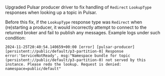 Upgraded Pulsar producer driver to fix handling of `Redirect` `LookupType` responses when looking up a topic in Pulsar.

Before this fix, if the `LookupType` response type was `Redirect` when (re)starting a producer, it would incorrectly attempt to connect to the returned broker and fail to publish any messages.  Example logs under such condition:

```
2024-11-25T20:40:54.140659+00:00 [error] [pulsar-producer][persistent://public/default/p3-partition-0] Response error:'ServiceNotReady', msg:"Namespace bundle for topic (persistent://public/default/p3-partition-0) not served by this instance. Please redo the lookup. Request is denied: namespace=public/default"
```
